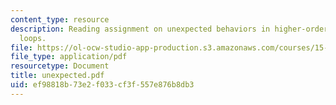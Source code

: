 ```yaml
---
content_type: resource
description: Reading assignment on unexpected behaviors in higher-order positive feedback
  loops.
file: https://ol-ocw-studio-app-production.s3.amazonaws.com/courses/15-988-system-dynamics-self-study-fall-1998-spring-1999/ef98818b73e2f033cf3f557e876b8db3_unexpected.pdf
file_type: application/pdf
resourcetype: Document
title: unexpected.pdf
uid: ef98818b-73e2-f033-cf3f-557e876b8db3
---
```

